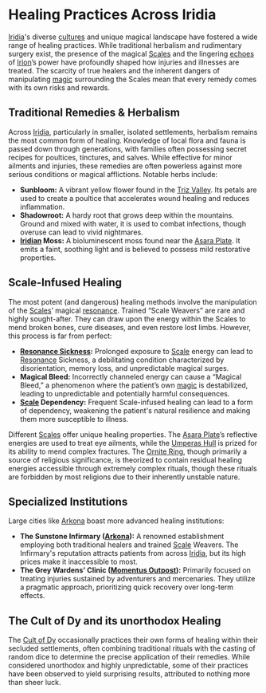 # Healing Practices Across Iridia

[Iridia](/geography/world/iridia.md)'s diverse [cultures](/raw/20250501/dwarf/culture.md) and unique magical landscape have fostered a wide range of healing practices. While traditional herbalism and rudimentary surgery exist, the presence of the magical [Scales](/geography/landmark/scale.md) and the lingering [echoes](/raw/20250501/soul/echoes.md) of [Irion](/being/deity/irion.md)’s power have profoundly shaped how injuries and illnesses are treated. The scarcity of true healers and the inherent dangers of manipulating [magic](/structure/mechanic/magic.md) surrounding the Scales mean that every remedy comes with its own risks and rewards.

## Traditional Remedies & Herbalism

Across [Iridia](/geography/world/iridia.md), particularly in smaller, isolated settlements, herbalism remains the most common form of healing. Knowledge of local flora and fauna is passed down through generations, with families often possessing secret recipes for poultices, tinctures, and salves. While effective for minor ailments and injuries, these remedies are often powerless against more serious conditions or magical afflictions. Notable herbs include:

*   **Sunbloom:** A vibrant yellow flower found in the [Triz Valley](/geography/settlement/city/triz-valley.md). Its petals are used to create a poultice that accelerates wound healing and reduces inflammation.
*   **Shadowroot:** A hardy root that grows deep within the mountains. Ground and mixed with water, it is used to combat infections, though overuse can lead to vivid nightmares.
*   **[Iridian](/being/species/iridian.md) Moss:** A bioluminescent moss found near the [Asara Plate](/geography/scale/asara-plate.md). It emits a faint, soothing light and is believed to possess mild restorative properties.

## Scale-Infused Healing

The most potent (and dangerous) healing methods involve the manipulation of the [Scales](/geography/landmark/scale.md)’ magical [resonance](/raw/20250501/resonance/resonance.md). Trained “Scale Weavers” are rare and highly sought-after. They can draw upon the energy within the Scales to mend broken bones, cure diseases, and even restore lost limbs. However, this process is far from perfect:

*   **[Resonance Sickness](/raw/20250501/condition/resonance-sickness.md):** Prolonged exposure to [Scale](/geography/landmark/scale.md) energy can lead to [Resonance](/raw/20250501/resonance/resonance.md) Sickness, a debilitating condition characterized by disorientation, memory loss, and unpredictable magical surges.
*   **Magical Bleed:** Incorrectly channeled energy can cause a “Magical Bleed,” a phenomenon where the patient’s own [magic](/structure/mechanic/magic.md) is destabilized, leading to unpredictable and potentially harmful consequences.
*   **[Scale](/geography/landmark/scale.md) Dependency:** Frequent Scale-infused healing can lead to a form of dependency, weakening the patient's natural resilience and making them more susceptible to illness.

Different [Scales](/geography/landmark/scale.md) offer unique healing properties. The [Asara Plate](/geography/scale/asara-plate.md)’s reflective energies are used to treat eye ailments, while the [Umperas Hull](/geography/scale/umperas-hull.md) is prized for its ability to mend complex fractures. The [Ornite Ring](/geography/scale/ornite-ring.md), though primarily a source of religious significance, is theorized to contain residual healing energies accessible through extremely complex rituals, though these rituals are forbidden by most religions due to their inherently unstable nature.

## Specialized Institutions

Large cities like [Arkona](/geography/settlement/city/arkona.md) boast more advanced healing institutions:

*   **The Sunstone Infirmary ([Arkona](/geography/settlement/city/arkona.md)):** A renowned establishment employing both traditional healers and trained [Scale](/geography/landmark/scale.md) Weavers. The Infirmary's reputation attracts patients from across [Iridia](/geography/world/iridia.md), but its high prices make it inaccessible to most.
*   **The Grey Wardens' Clinic ([Momentus Outpost](/raw/20250501/city/momentus-outpost.md)):** Primarily focused on treating injuries sustained by adventurers and mercenaries. They utilize a pragmatic approach, prioritizing quick recovery over long-term effects.

## The Cult of Dy and its unorthodox Healing

The [Cult of Dy](/structure/society/factions/cult-of-dy.md) occasionally practices their own forms of healing within their secluded settlements, often combining traditional rituals with the casting of random dice to determine the precise application of their remedies. While considered unorthodox and highly unpredictable, some of their practices have been observed to yield surprising results, attributed to nothing more than sheer luck.

